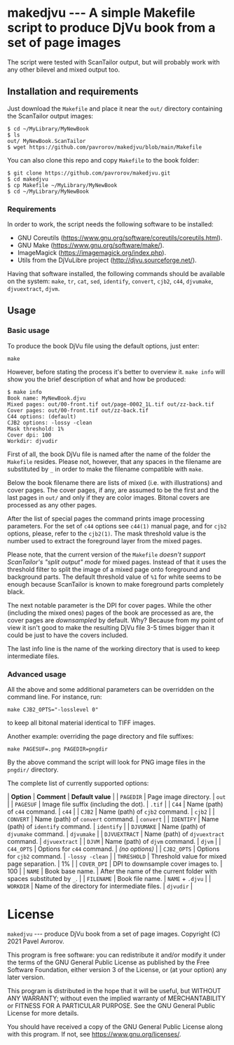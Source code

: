 # makedjvu --- A simple Makefile script to produce DjVu book from a set of page images

The script were tested with ScanTailor output, but will probably work
with any other bilevel and mixed output too.


## Installation and requirements

Just download the `Makefile` and place it near the `out/` directory
containing the ScanTailor output images:

```
$ cd ~/MyLibrary/MyNewBook
$ ls
out/ MyNewBook.ScanTailor
$ wget https://github.com/pavrorov/makedjvu/blob/main/Makefile
```

You can also clone this repo and copy `Makefile` to the book folder:

```
$ git clone https://github.com/pavrorov/makedjvu.git
$ cd makedjvu
$ cp Makefile ~/MyLibrary/MyNewBook
$ cd ~/MyLibrary/MyNewBook
```

### Requirements

In order to work, the script needs the following software to be
installed:

* GNU Coreutils (https://www.gnu.org/software/coreutils/coreutils.html).
* GNU Make (https://www.gnu.org/software/make/).
* ImageMagick (https://imagemagick.org/index.php).
* Utils from the DjVuLibre project (http://djvu.sourceforge.net/).

Having that software installed, the following commands should be
available on the system: `make`, `tr`, `cat`, `sed`, `identify`,
`convert`, `cjb2`, `c44`, `djvumake`, `djvuextract`, `djvm`.


## Usage

### Basic usage

To produce the book DjVu file using the default options, just
enter:

```
make
```

However, before stating the process it's better to overview it. `make
info` will show you the brief description of what and how be produced:

```
$ make info
Book name: MyNewBook.djvu
Mixed pages: out/00-front.tif out/page-0002_1L.tif out/zz-back.tif
Cover pages: out/00-front.tif out/zz-back.tif
C44 options: (default)
CJB2 options: -lossy -clean
Mask threshold: 1%
Cover dpi: 100
Workdir: djvudir
```

First of all, the book DjVu file is named after the name of the
folder the `Makefile` resides. Please not, however, that any spaces in
the filename are substituted by `_` in order to make the filename
compatible with `make`.

Below the book filename there are lists of mixed (i.e. with
illustrations) and cover pages. The cover pages, if any, are assumed
to be the first and the last pages in `out/` and only if they are
color images. Bitonal covers are processed as any other pages. 

After the list of special pages the command prints image processing
parameters. For the set of `c44` options see `c44(1)` manual page, and
for `cjb2` options, please, refer to the `cjb2(1)`. The mask threshold
value is the number used to extract the foreground layer from the
mixed pages.

Please note, that the current version of the `Makefile` _doesn't
support ScanTailor's "split output" mode_ for mixed pages. Instead of
that it uses the threshold filter to split the image of a mixed page
onto foreground and background parts. The default threshold value of
`%1` for white seems to be enough because ScanTailor is known to make
foreground parts completely black.

The next notable parameter is the DPI for cover pages. While the other
(including the mixed ones) pages of the book are processed as are, the
cover pages are _downsampled_ by default. Why? Because from my point
of view it isn't good to make the resulting DjVu file 3-5 times
bigger than it could be just to have the covers included.

The last info line is the name of the working directory that is used
to keep intermediate files.


### Advanced usage

All the above and some additional parameters can be overridden on the
command line. For instance, run:

```
make CJB2_OPTS="-losslevel 0"
```

to keep all bitonal material identical to TIFF images.

Another example: overriding the page directory and file suffixes:

```
make PAGESUF=.png PAGEDIR=pngdir
```

By the above command the script will look for PNG image files in the
`pngdir/` directory.

The complete list of currently supported options:

| **Option** | **Comment**                            | **Default value** |
| `PAGEDIR`  | Page image directory.                  | `out`             |
| `PAGESUF`  | Image file suffix (including the dot). | `.tif`            |
| `C44`      | Name (path) of `c44` command.          | `c44`             |
| `CJB2`     | Name (path) of `cjb2` command.         | `cjb2`            |
| `CONVERT`  | Name (path) of `convert` command.      | `convert`         |
| `IDENTIFY` | Name (path) of `identify` command.     | `identify`        |
| `DJVUMAKE` | Name (path) of `djvumake` command.     | `djvumake`        |
| `DJVUEXTRACT` | Name (path) of `djvuextract` command. | `djvuextract`   |
| `DJVM`     | Name (path) of `djvm` command.         | `djvm`            |
| `C44_OPTS` | Options for `c44` command.             | _(no options)_    |
| `CJB2_OPTS` | Options for `cjb2` command.           | `-lossy -clean`   |
| `THRESHOLD` | Threshold value for mixed page separation. | 1%           |
| `COVER_DPI` | DPI to downsample cover images to.    | 100               |
| `NAME`      | Book base name.                       | After the name of the current folder with spaces substituted by `_`. |
| `FILENAME`  | Book file name.                        | `NAME` + `.djvu`  |
| `WORKDIR`   | Name of the directory for intermediate files. | `djvudir` |


# License

`makedjvu` --- produce DjVu book from a set of page images.
Copyright (C) 2021  Pavel Avrorov.

This program is free software: you can redistribute it and/or modify
it under the terms of the GNU General Public License as published by
the Free Software Foundation, either version 3 of the License, or
(at your option) any later version.

This program is distributed in the hope that it will be useful,
but WITHOUT ANY WARRANTY; without even the implied warranty of
MERCHANTABILITY or FITNESS FOR A PARTICULAR PURPOSE.  See the
GNU General Public License for more details.

You should have received a copy of the GNU General Public License
along with this program.  If not, see <https://www.gnu.org/licenses/>.

